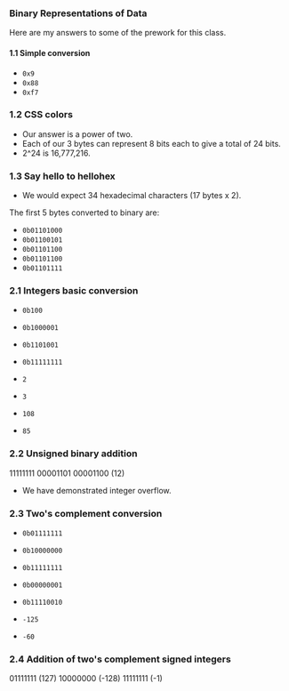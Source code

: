 ### Binary Representations of Data

Here are my answers to some of the prework for this class.

#### 1.1 Simple conversion
- `0x9`
- `0x88`
- `0xf7`

### 1.2 CSS colors
- Our answer is a power of two.
- Each of our 3 bytes can represent 8 bits each to give a total of 24 bits.
- 2^24 is 16,777,216.

### 1.3 Say hello to hellohex
- We would expect 34 hexadecimal characters (17 bytes x 2).

The first 5 bytes converted to binary are:
- `0b01101000`
- `0b01100101`
- `0b01101100`
- `0b01101100`
- `0b01101111`

### 2.1 Integers basic conversion

- `0b100`
- `0b1000001`
- `0b1101001`
- `0b11111111`

- `2`
- `3`
- `108`
- `85`

### 2.2 Unsigned binary addition
11111111
00001101
00001100 (12)

- We have demonstrated integer overflow.

### 2.3 Two's complement conversion
- `0b01111111`
- `0b10000000`
- `0b11111111`
- `0b00000001`
- `0b11110010`

- `-125`
- `-60`

### 2.4 Addition of two's complement signed integers
01111111 (127)
10000000 (-128)
11111111 (-1)
